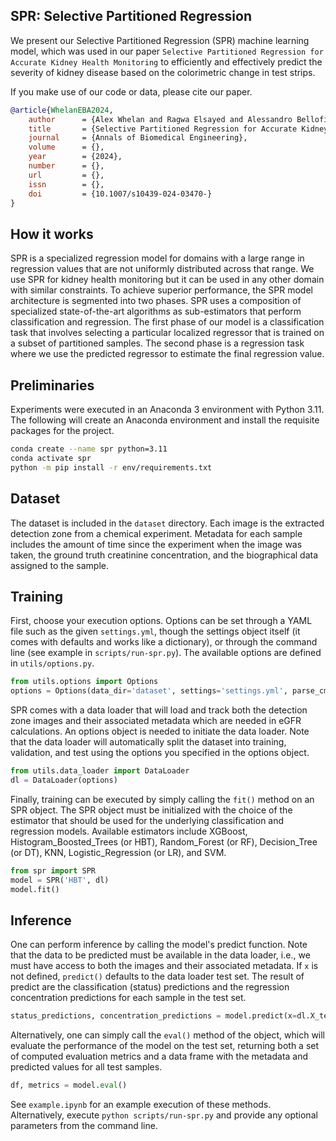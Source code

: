 ## SPR: Selective Partitioned Regression

We present our Selective Partitioned Regression (SPR) machine learning model, which was used in our paper `Selective Partitioned Regression for Accurate Kidney Health Monitoring` to efficiently and effectively predict the severity of kidney disease based on the colorimetric change in test strips.

If you make use of our code or data, please cite our paper.

```bibtex
@article{WhelanEBA2024,
    author      = {Alex Whelan and Ragwa Elsayed and Alessandro Bellofiore and David C. Anastasiu},
    title       = {Selective Partitioned Regression for Accurate Kidney Health Monitoring},
    journal     = {Annals of Biomedical Engineering},
    volume      = {},
    year        = {2024},
    number      = {},
    url         = {},
    issn        = {},
    doi         = {10.1007/s10439-024-03470-}
}
```

## How it works

SPR is a specialized regression model for domains with a large range in regression values that are not uniformly distributed across that range. We use SPR for kidney health monitoring but it can be used in any other domain with similar constraints. To achieve superior performance, the SPR model architecture is segmented into two phases. SPR uses a composition of specialized state-of-the-art algorithms as sub-estimators that perform classification and regression. The first phase of our model is a classification task that involves selecting a particular localized regressor that is trained on a subset of partitioned samples. The second phase is a regression task where we use the predicted regressor to estimate the final regression value.


## Preliminaries

Experiments were executed in an Anaconda 3 environment with Python 3.11. The following will create an Anaconda environment and install the requisite packages for the project.

```bash
conda create --name spr python=3.11
conda activate spr
python -m pip install -r env/requirements.txt
```

## Dataset

The dataset is included in the `dataset` directory. Each image is the extracted detection zone from a chemical experiment. Metadata for each sample includes the amount of time since the experiment when the image was taken, the ground truth creatinine concentration, and the biographical data assigned to the sample. 

## Training

First, choose your execution options. Options can be set through a YAML file such as the given `settings.yml`, though the settings object itself (it comes with defaults and works like a dictionary), or through the command line (see example in `scripts/run-spr.py`). The available options are defined in `utils/options.py`.

```python
from utils.options import Options
options = Options(data_dir='dataset', settings='settings.yml', parse_cmdline=False)
```

SPR comes with a data loader that will load and track both the detection zone images and their associated metadata which are needed in eGFR calculations. An options object is needed to initiate the data loader. Note that the data loader will automatically split the dataset into training, validation, and test using the options you specified in the options object.

```python
from utils.data_loader import DataLoader
dl = DataLoader(options)
```

Finally, training can be executed by simply calling the `fit()` method on an SPR object. The SPR object must be initialized with the choice of the estimator that should be used for the underlying classification and regression models. Available estimators include XGBoost, Histogram_Boosted_Trees (or HBT), Random_Forest (or RF), Decision_Tree (or DT), KNN, Logistic_Regression (or LR), and SVM.

```python
from spr import SPR
model = SPR('HBT', dl)
model.fit()
```

## Inference

One can perform inference by calling the model's predict function. Note that the data to be predicted must be available in the data loader, i.e., we must have access to both the images and their associated metadata. If `x` is not defined, `predict()` defaults to the data loader test set. The result of predict are the classification (status) predictions and the regression concentration predictions for each sample in the test set.

```python
status_predictions, concentration_predictions = model.predict(x=dl.X_test)
```

Alternatively, one can simply call the `eval()` method of the object, which will evaluate the performance of the model on the test set, returning both a set of computed evaluation metrics and a data frame with the metadata and predicted values for all test samples.

```python
df, metrics = model.eval()
```

See `example.ipynb` for an example execution of these methods. Alternatively, execute `python scripts/run-spr.py` and provide any optional parameters from the command line.